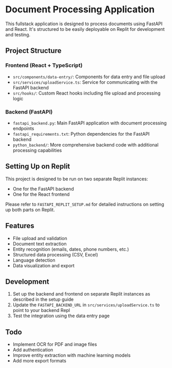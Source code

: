 
# Document Processing Application

This fullstack application is designed to process documents using FastAPI and React. It's structured to be easily deployable on Replit for development and testing.

## Project Structure

### Frontend (React + TypeScript)
- `src/components/data-entry/`: Components for data entry and file upload
- `src/services/uploadService.ts`: Service for communicating with the FastAPI backend
- `src/hooks/`: Custom React hooks including file upload and processing logic

### Backend (FastAPI)
- `fastapi_backend.py`: Main FastAPI application with document processing endpoints
- `fastapi_requirements.txt`: Python dependencies for the FastAPI backend
- `python_backend/`: More comprehensive backend code with additional processing capabilities

## Setting Up on Replit

This project is designed to be run on two separate Replit instances:
- One for the FastAPI backend
- One for the React frontend

Please refer to `FASTAPI_REPLIT_SETUP.md` for detailed instructions on setting up both parts on Replit.

## Features

- File upload and validation
- Document text extraction
- Entity recognition (emails, dates, phone numbers, etc.)
- Structured data processing (CSV, Excel)
- Language detection
- Data visualization and export

## Development

1. Set up the backend and frontend on separate Replit instances as described in the setup guide
2. Update the `FASTAPI_BACKEND_URL` in `src/services/uploadService.ts` to point to your backend Repl
3. Test the integration using the data entry page

## Todo

- Implement OCR for PDF and image files
- Add authentication
- Improve entity extraction with machine learning models
- Add more export formats
